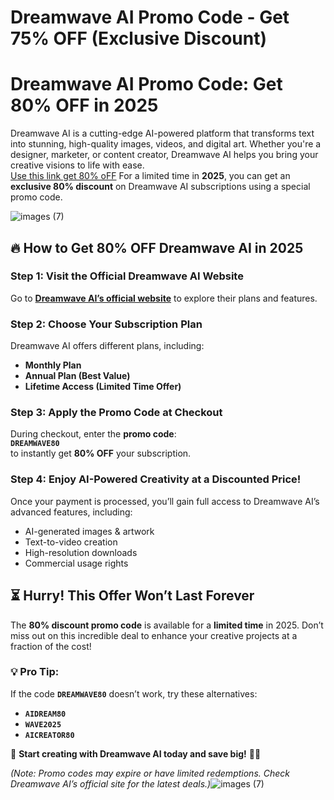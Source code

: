 # Dreamwave AI Promo Code - Get 75% OFF (Exclusive Discount)
# **Dreamwave AI Promo Code: Get 80% OFF in 2025**  

Dreamwave AI is a cutting-edge AI-powered platform that transforms text into stunning, high-quality images, videos, and digital art. Whether you're a designer, marketer, or content creator, Dreamwave AI helps you bring your creative visions to life with ease.  
[Use this link get 80% oFF](https://www.dreamwave.ai/ai-headshots?via=islam)
For a limited time in **2025**, you can get an **exclusive 80% discount** on Dreamwave AI subscriptions using a special promo code.  


![images (7)](https://github.com/user-attachments/assets/2dcf5405-5ada-4bb4-8114-7f92e8c5706f)

## **🔥 How to Get 80% OFF Dreamwave AI in 2025**  

### **Step 1: Visit the Official Dreamwave AI Website**  
Go to **[Dreamwave AI’s official website](https://www.dreamwave.ai/)** to explore their plans and features.  

### **Step 2: Choose Your Subscription Plan**  
Dreamwave AI offers different plans, including:  
- **Monthly Plan**  
- **Annual Plan (Best Value)**  
- **Lifetime Access (Limited Time Offer)**  

### **Step 3: Apply the Promo Code at Checkout**  
During checkout, enter the **promo code**:  
**`DREAMWAVE80`**  
to instantly get **80% OFF** your subscription.  

### **Step 4: Enjoy AI-Powered Creativity at a Discounted Price!**  
Once your payment is processed, you’ll gain full access to Dreamwave AI’s advanced features, including:  
- AI-generated images & artwork  
- Text-to-video creation  
- High-resolution downloads  
- Commercial usage rights  

## **⏳ Hurry! This Offer Won’t Last Forever**  
The **80% discount promo code** is available for a **limited time** in 2025. Don’t miss out on this incredible deal to enhance your creative projects at a fraction of the cost!  

### **💡 Pro Tip:**  
If the code **`DREAMWAVE80`** doesn’t work, try these alternatives:  
- **`AIDREAM80`**  
- **`WAVE2025`**  
- **`AICREATOR80`**  

🚀 **Start creating with Dreamwave AI today and save big!** 🎨✨  

*(Note: Promo codes may expire or have limited redemptions. Check Dreamwave AI’s official site for the latest deals.)*![images (7)](https://github.com/user-attachments/assets/0273dd26-862b-44e9-aa24-000710268cd2)
